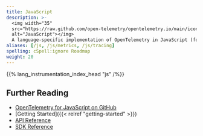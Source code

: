 ```yaml
---
title: JavaScript
description: >-
  <img width="35"
  src="https://raw.github.com/open-telemetry/opentelemetry.io/main/iconography/32x32/JS_SDK.svg"
  alt="JavaScript"></img>
  A language-specific implementation of OpenTelemetry in JavaScript (for Node.js & the browser).
aliases: [/js, /js/metrics, /js/tracing]
spelling: cSpell:ignore Roadmap
weight: 20
---
```


{{% lang_instrumentation_index_head "js" /%}}

## Further Reading

- [OpenTelemetry for JavaScript on GitHub](https://github.com/open-telemetry/opentelemetry-js)
- [Getting Started]({{< relref "getting-started" >}})
- [API Reference](https://open-telemetry.github.io/opentelemetry-js-api)
- [SDK Reference](https://open-telemetry.github.io/opentelemetry-js)
